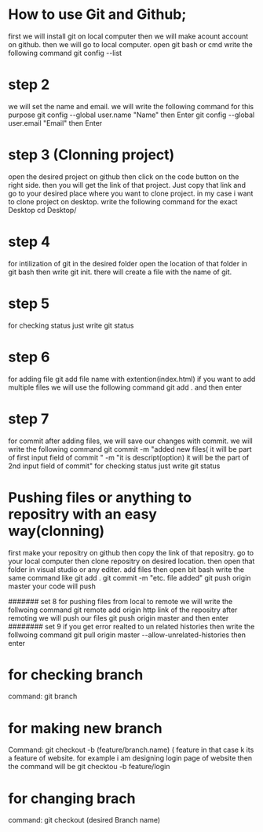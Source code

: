 # How to use Git and Github;
 first we will install git on local computer then we will make acount account on github. then we will go to local computer. open git bash or cmd write the following command
 git config --list
 
 # step 2
 we will set the name and email. we will write the following command for this purpose
 git config --global user.name "Name" then Enter
 git config --global user.email "Email" then Enter
 
 # step 3 (Clonning project)
 open the desired project on github then click on the code button on the right side.
 then you will get the link of that project. Just copy that link and go to your desired place where you want to clone project.
 in my case i want to clone project on desktop.
 write the following command for the exact Desktop
 cd Desktop/
 # step 4 
 for intilization of git in the desired folder 
 open the location of that folder in git bash 
 then write  git init. there will  create a file with the name of git.
 # step 5
 for checking status 
 just write git status
 
 # step 6
 for adding file 
 git add file name with extention(index.html)
 if you want to add multiple files we will use the following command
 git add . and then enter
  
 # step 7
 for commit
 after adding files, we will save our changes with commit. we will write the following command
 git commit -m "added new files( it will be part of first input field of commit " -m "it is descript(option) it will be the part of 2nd input field of commit"
 for checking status just write
 git status
 
 # Pushing files or anything to repositry with an easy way(clonning)
 first make your repositry on github then copy the link of that repositry. go to your local computer then clone repositry on desired location. 
 then open that folder in visual studio or any editer. add files then open bit bash write the same command like
 git add .
 git commit -m "etc. file added"
 git push origin master 
 your code will push 
 
 ####### set 8
 for pushing files from local to remote 
 we will write the follwoing command
 git remote add origin http link of the repositry
 after remoting we will push our files 
 git push origin master and then enter
 ######## set 9
 if you get error realted to un related histories then write the follwoing command
 git pull origin master  --allow-unrelated-histories then enter

 
 # for checking branch
 command: git branch
 # for making new branch
 Command: git checkout -b (feature/branch.name) ( feature in that case k its a feature of website. for example i am designing login page of website then the command will be
 git checktou -b feature/login
 # for changing brach 
 command: git checkout (desired Branch name)
 

